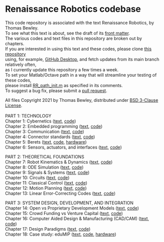 # Renaissance Robotics codebase
This code repository is associated with the text Renaissance Robotics, by Thomas Bewley.<BR>
To see what this text is about, see the draft of its <a href="http://robotics.ucsd.edu/RR/RR_chap00.pdf">front matter</a>.<BR>
The various codes and text files in this repository are broken out by chapters.<BR>
If you are interested in using this text and these codes, please clone <a href="https://github.com/tbewley/RR">this repository</a><BR>
using, for example, <a href="https://desktop.github.com/">GitHub Desktop</a>, and fetch updates from its main branch relatively often,<BR>
as I currently update this repository a few times a week.<BR>
To set your Matlab/Octave path in a way that will streamline your testing of these codes,<BR>
please install <a href="https://github.com/tbewley/RR/blob/main/RR_path_init.m">RR_path_init.m</a> as specified in its comments.<BR>
To suggest a bug fix, please submit a <a href="https://docs.github.com/en/github/collaborating-with-issues-and-pull-requests/about-pull-requests">pull request</a>.
  
All files Copyright 2021 by Thomas Bewley, distributed under <a href="https://github.com/tbewley/RR/blob/main/LICENSE">BSD 3-Clause License</a>.<BR><BR>
PART 1: TECHNOLOGY<BR>
Chapter 1: Cybernetics                        (<a href="http://robotics.ucsd.edu/RR/RR_chap01.pdf">text</a>, <a href="https://github.com/tbewley/RR/tree/main/chap01">code</a>)<BR>
Chapter 2: Embedded programming               (<a href="http://robotics.ucsd.edu/RR/RR_chap02.pdf">text</a>, <a href="https://github.com/tbewley/RR/tree/main/chap02">code</a>)<BR>
Chapter 3: Communication                      (<a href="http://robotics.ucsd.edu/RR/RR_chap03.pdf">text</a>, <a href="https://github.com/tbewley/RR/tree/main/chap03">code</a>)<BR>
Chapter 4: Connector standards                (<a href="http://robotics.ucsd.edu/RR/RR_chap04.pdf">text</a>, <a href="https://github.com/tbewley/RR/tree/main/chap04">code</a>)<BR>
Chapter 5: Berets                             (<a href="http://robotics.ucsd.edu/RR/RR_chap05.pdf">text</a>, <a href="https://github.com/tbewley/RR/tree/main/chap05">code</a>, <a href="http://robotics.ucsd.edu/Berets">hardware</a>)<BR>
Chapter 6: Sensors, actuators, and interfaces (<a href="http://robotics.ucsd.edu/RR/RR_chap06.pdf">text</a>, <a href="https://github.com/tbewley/RR/tree/main/chap06">code</a>)<BR>

PART 2: THEORETICAL FOUNDATIONS<BR>
Chapter 7: Robot Kinematics & Dynamics   (<a href="http://robotics.ucsd.edu/RR/">text</a>, <a href="https://github.com/tbewley/RR/tree/main/chap07">code</a>)<BR>
Chapter 8: ODE Simulation                (<a href="http://robotics.ucsd.edu/RR/">text</a>, <a href="https://github.com/tbewley/RR/tree/main/chap08">code</a>)<BR>
Chapter 9: Signals & Systems             (<a href="http://robotics.ucsd.edu/RR/">text</a>, <a href="https://github.com/tbewley/RR/tree/main/chap09">code</a>)<BR>
Chapter 10: Circuits          (<a href="http://robotics.ucsd.edu/RR/RR_chap10.pdf">text</a>, <a href="https://github.com/tbewley/RR/tree/main/chap10">code</a>)<BR>
Chapter 11: Classical Control            (<a href="http://robotics.ucsd.edu/RR/">text</a>, <a href="https://github.com/tbewley/RR/tree/main/chap11">code</a>)<BR>
Chapter 12: Motion Planning              (<a href="http://robotics.ucsd.edu/RR/">text</a>, <a href="https://github.com/tbewley/RR/tree/main/chap12">code</a>)<BR>
Chapter 13: Linear Error-Correcting Codes (<a href="http://robotics.ucsd.edu/RR/RR_chap13.pdf">text</a>, <a href="https://github.com/tbewley/RR/tree/main/chap13">code</a>)<BR>

PART 3: SYSTEM DESIGN, DEVELOPMENT, AND INTEGRATION<BR>
Chapter 14: Open vs Proprietary Development Models (<a href="http://robotics.ucsd.edu/RR/">text</a>, <a href="https://github.com/tbewley/RR/tree/main/chap14">code</a>)<BR>
Chapter 15: Crowd Funding vs Venture Capital       (<a href="http://robotics.ucsd.edu/RR/">text</a>, <a href="https://github.com/tbewley/RR/tree/main/chap15">code</a>)<BR>
Chapter 16: Computer Aided Design & Manufacturing (CAD/CAM) (<a href="http://robotics.ucsd.edu/RR/">text</a>, <a href="https://github.com/tbewley/RR/tree/main/chap16">code</a>)<BR>
Chapter 17: Design Paradigms                       (<a href="http://robotics.ucsd.edu/RR/">text</a>, <a href="https://github.com/tbewley/RR/tree/main/chap17">code</a>)<BR>
Chapter 18: Case study: eduMIP                     (<a href="http://robotics.ucsd.edu/RR/">text</a>, <a href="https://github.com/tbewley/RR/tree/main/chap18">code</a>, <a href="http://robotics.ucsd.edu/eduMIP">hardware</a>)<BR>
